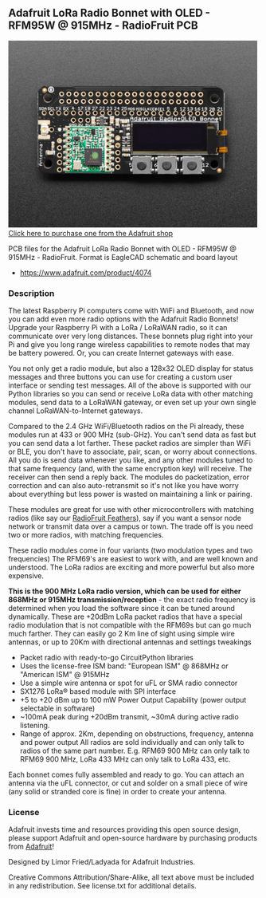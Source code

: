 ## Adafruit LoRa Radio Bonnet with OLED - RFM95W @ 915MHz - RadioFruit PCB

<a href="http://www.adafruit.com/products/4074"><img src="assets/4074.jpg?raw=true" width="500px"><br/>
Click here to purchase one from the Adafruit shop</a>

PCB files for the Adafruit LoRa Radio Bonnet with OLED - RFM95W @ 915MHz - RadioFruit. Format is EagleCAD schematic and board layout
* https://www.adafruit.com/product/4074

### Description

The latest Raspberry Pi computers come with WiFi and Bluetooth, and now you can add even more radio options with the Adafruit Radio Bonnets! Upgrade your Raspberry Pi with a LoRa / LoRaWAN radio, so it can communicate over very long distances. These bonnets plug right into your Pi and give you long range wireless capabilities to remote nodes that may be battery powered. Or, you can create Internet gateways with ease.

You not only get a radio module, but also a 128x32 OLED display for status messages and three buttons you can use for creating a custom user interface or sending test messages. All of the above is supported with our Python libraries so you can send or receive LoRa data with other matching modules, send data to a LoRaWAN gateway, or even set up your own single channel LoRaWAN-to-Internet gateways.

Compared to the 2.4 GHz WiFi/Bluetooth radios on the Pi already, these modules run at 433 or 900 MHz (sub-GHz). You can't send data as fast but you can send data a lot farther. These packet radios are simpler than WiFi or BLE, you don't have to associate, pair, scan, or worry about connections. All you do is send data whenever you like, and any other modules tuned to that same frequency (and, with the same encryption key) will receive. The receiver can then send a reply back. The modules do packetization, error correction and can also auto-retransmit so it's not like you have worry about everything but less power is wasted on maintaining a link or pairing.

These modules are great for use with other microcontrollers with matching radios (like say our [RadioFruit Feathers](https://www.adafruit.com/?q=radiofruit%20feather)), say if you want a sensor node network or transmit data over a campus or town. The trade off is you need two or more radios, with matching frequencies.

These radio modules come in four variants (two modulation types and two frequencies) The RFM69's are easiest to work with, and are well known and understood. The LoRa radios are exciting and more powerful but also more expensive.

**This is the 900 MHz LoRa radio version, which can be used for either 868MHz or 915MHz transmission/reception** - the exact radio frequency is determined when you load the software since it can be tuned around dynamically. These are +20dBm LoRa packet radios that have a special radio modulation that is not compatible with the RFM69s but can go much much farther. They can easily go 2 Km line of sight using simple wire antennas, or up to 20Km with directional antennas and settings tweakings

 * Packet radio with ready-to-go CircuitPython libraries
 * Uses the license-free ISM band: "European ISM" @ 868MHz or "American ISM" @ 915MHz
 * Use a simple wire antenna or spot for uFL or SMA radio connector
 * SX1276 LoRa® based module with SPI interface
 * +5 to +20 dBm up to 100 mW Power Output Capability (power output selectable in software)
 * ~100mA peak during +20dBm transmit, ~30mA during active radio listening.
 * Range of approx. 2Km, depending on obstructions, frequency, antenna and power output
All radios are sold individually and can only talk to radios of the same part number. E.g. RFM69 900 MHz can only talk to RFM69 900 MHz, LoRa 433 MHz can only talk to LoRa 433, etc.

Each bonnet comes fully assembled and ready to go. You can attach an antenna via the uFL connector, or cut and solder on a small piece of wire (any solid or stranded core is fine) in order to create your antenna.

### License

Adafruit invests time and resources providing this open source design, please support Adafruit and open-source hardware by purchasing products from [Adafruit](https://www.adafruit.com)!

Designed by Limor Fried/Ladyada for Adafruit Industries.

Creative Commons Attribution/Share-Alike, all text above must be included in any redistribution. See license.txt for additional details.
